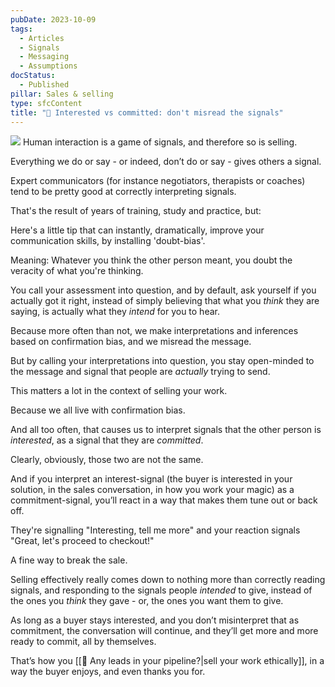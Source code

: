 ```yaml
---
pubDate: 2023-10-09
tags:
  - Articles
  - Signals
  - Messaging
  - Assumptions
docStatus:
  - Published
pillar: Sales & selling
type: sfcContent
title: "📄 Interested vs committed: don't misread the signals"
---
```

![](Media/SalesFlowCoach.app_Selling-is-signals_MartinStellar.png)
Human interaction is a game of signals, and therefore so is selling.

Everything we do or say - or indeed, don’t do or say - gives others a signal.

Expert communicators (for instance negotiators, therapists or coaches) tend to be pretty good at correctly interpreting signals.

That's the result of years of training, study and practice, but:

Here's a little tip that can instantly, dramatically, improve your communication skills, by installing 'doubt-bias'.

Meaning: Whatever you think the other person meant, you doubt the veracity of what you're thinking.

You call your assessment into question, and by default, ask yourself if you actually got it right, instead of simply believing that what you *think* they are saying, is actually what they *intend* for you to hear.

Because more often than not, we make interpretations and inferences based on confirmation bias, and we misread the message.

But by calling your interpretations into question, you stay open-minded to the message and signal that people are *actually* trying to send.

This matters a lot in the context of selling your work.

Because we all live with confirmation bias.

And all too often, that causes us to interpret signals that the other person is *interested*, as a signal that they are *committed*.

Clearly, obviously, those two are not the same.

And if you interpret an interest-signal (the buyer is interested in your solution, in the sales conversation, in how you work your magic) as a commitment-signal, you’ll react in a way that makes them tune out or back off.

They're signalling "Interesting, tell me more" and your reaction signals "Great, let's proceed to checkout!"

A fine way to break the sale.

Selling effectively really comes down to nothing more than correctly reading signals, and responding to the signals people *intended* to give, instead of the ones you *think* they gave - or, the ones you want them to give.

As long as a buyer stays interested, and you don’t misinterpret that as commitment, the conversation will continue, and they’ll get more and more ready to commit, all by themselves.

That’s how you [[📄 Any leads in your pipeline?|sell your work ethically]], in a way the buyer enjoys, and even thanks you for.
